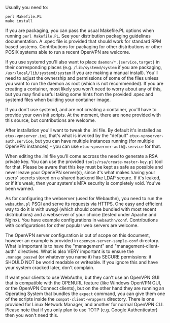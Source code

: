 Usually you need to:

```
perl Makefile.PL
make install
```

If you are packaging, you can pass the usual Makefile.PL options when running `perl Makefile.PL`. See your distribution packaging guidelines documentation. A .spec file is provided that should work for standard RPM based systems. Contributions for packaging for other distributions or other POSIX systems able to run a recent OpenVPN are welcome.

If you use systemd you'll also want to place `daemon/*.{service,target}` in their corresponding places (e.g. `/lib/systemd/system` if you are packaging, `/usr/local/lib/systemd/system` if you are making a manual install). You'll need to adjust the ownership and permissions of some of the files unless you want to run the daemon as root (which is not recommended). If you are creating a container, most likely you won't need to worry about any of this, but you may find useful taking some hints from the provided .spec and systemd files when building your container image.

If you don't use systemd, and are not creating a container, you'll have to provide your own init scripts. At the moment, there are none provided with this source, but contributions are welcome.

After installation you'll want to tweak the .ini file. By default it's installed as `etux-vpnserver.ini`, that's what is invoked by the "default" `etux-vpnserver-auth.service`, but you can have multiple instances running (for multiple OpenVPN instances) - you can use `etux-vpnserver-auth@.service` for that.

When editing the .ini file you'll come accross the need to generate a RSA private key. You can use the provided `tools/rsa/create-master-key.pl` tool for that. Please be aware that this key must be kept as safe as possible and never leave your OpenVPN server(s), since it's what makes having your users' secrets stored on a shared backend like LDAP secure. If it's leaked, or if it's weak, then your system's MFA security is completely void. You've been warned.

As for configuring the webserver (used for Webauthn), you need to run the `webauthn.pl` PSGI and serve its requests via HTTPS. One easy and efficient way to do it is with uwsgi (which should come bundled with most recent distributions) and a webserver of your choice (tested under Apache and Nginx). You have example configurations in `webauthn/conf`. Contributions with configurations for other popular web servers are welcome.

The OpenVPN server configuration is out of scope on this document, however an example is provided in `openvpn-server-sample-conf` directory. What is important is to have the "management" and "management-client-auth" directives. What is also VERY important is to ensure the `.manage_passwd` (or whatever you name it) has SECURE permissions: it SHOULD NOT be world readable or writeable. If you ignore this and have your system cracked later, don't complain.

If want your clients to use WebAuthn, but they can't use an OpenVPN GUI that is compatible with the OPENURL feature (like Windows OpenVPN GUI, or the OpenVPN Connect clients), but on the other hand they are running an Operating System that bundles the `expect` command, you can give them one of the scripts inside the `compat-client-wrappers` directory. There is one provided for Linux Network Manager, and another for normal OpenVPN CLI. Please note that if you only plan to use TOTP (e.g. Google Authenticator) then you won't need this.
